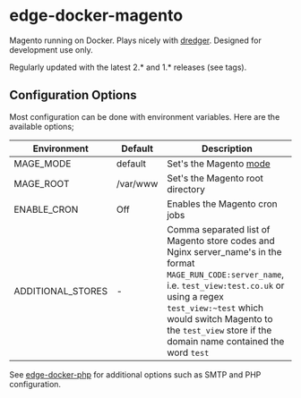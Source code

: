 # edge-docker-magento
Magento running on Docker. Plays nicely with [dredger](https://github.com/outeredge/dredger). Designed for development use only.

Regularly updated with the latest 2.* and 1.* releases (see tags).

## Configuration Options
Most configuration can be done with environment variables. Here are the available options;

| Environment       | Default | Description |
| -------------     | ------- | --- |
| MAGE_MODE         | default | Set's the Magento [mode](http://devdocs.magento.com/guides/v2.3/config-guide/bootstrap/magento-modes.html) |
| MAGE_ROOT         | /var/www  | Set's the Magento root directory |
| ENABLE_CRON       | Off       | Enables the Magento cron jobs |
| ADDITIONAL_STORES | -         | Comma separated list of Magento store codes and Nginx server_name's in the format `MAGE_RUN_CODE:server_name`, i.e. `test_view:test.co.uk` or using a regex `test_view:~test` which would switch Magento to the `test_view` store if the domain name contained the word `test` |

See [edge-docker-php](https://github.com/outeredge/edge-docker-php) for additional options such as SMTP and PHP configuration.

